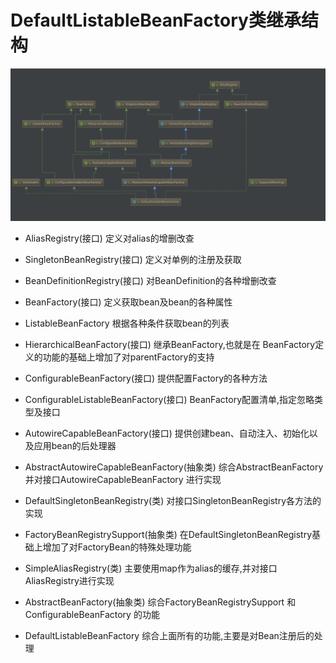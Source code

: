 # DefaultListableBeanFactory类继承结构

![DefaultListBeanFactory类继承结构](DefaultListBeanFactory类继承结构.png)

- AliasRegistry(接口) 定义对alias的增删改查

- SingletonBeanRegistry(接口) 定义对单例的注册及获取

- BeanDefinitionRegistry(接口) 对BeanDefinition的各种增删改查

- BeanFactory(接口) 定义获取bean及bean的各种属性

- ListableBeanFactory 根据各种条件获取bean的列表

- HierarchicalBeanFactory(接口) 继承BeanFactory,也就是在
BeanFactory定义的功能的基础上增加了对parentFactory的支持

- ConfigurableBeanFactory(接口) 提供配置Factory的各种方法

- ConfigurableListableBeanFactory(接口) BeanFactory配置清单,指定忽略类型及接口

- AutowireCapableBeanFactory(接口) 提供创建bean、自动注入、初始化以及应用bean的后处理器

- AbstractAutowireCapableBeanFactory(抽象类)    综合AbstractBeanFactory 并对接口AutowireCapableBeanFactory 进行实现
- DefaultSingletonBeanRegistry(类) 对接口SingletonBeanRegistry各方法的实现
- FactoryBeanRegistrySupport(抽象类) 在DefaultSingletonBeanRegistry基础上增加了对FactoryBean的特殊处理功能
- SimpleAliasRegistry(类) 主要使用map作为alias的缓存,并对接口AliasRegistry进行实现
- AbstractBeanFactory(抽象类) 综合FactoryBeanRegistrySupport 和 ConfigurableBeanFactory 的功能

- DefaultListableBeanFactory 综合上面所有的功能,主要是对Bean注册后的处理
